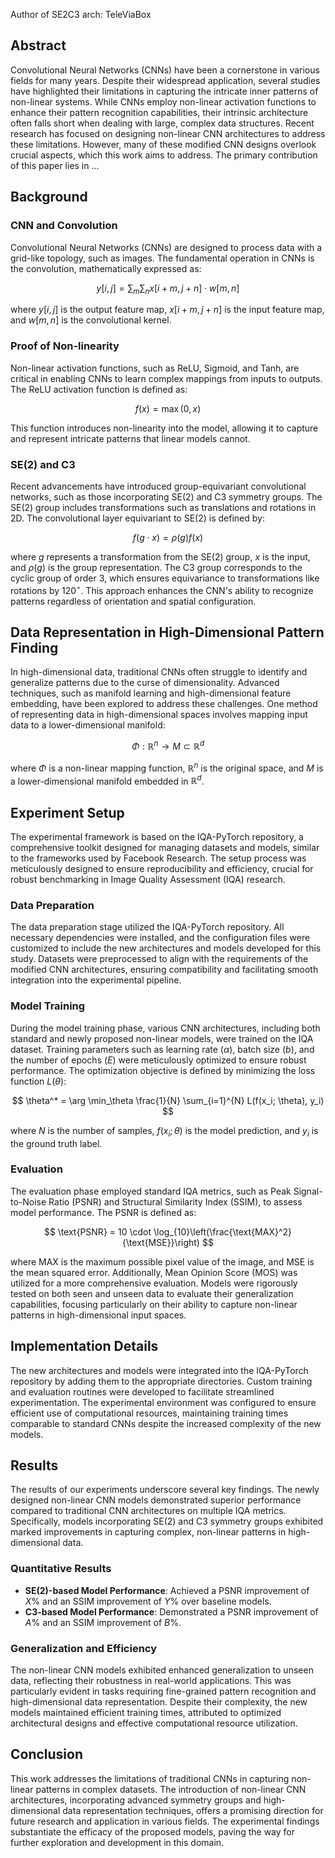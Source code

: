 Author of SE2C3 arch: TeleViaBox

## Abstract

Convolutional Neural Networks (CNNs) have been a cornerstone in various fields for many years. Despite their widespread application, several studies have highlighted their limitations in capturing the intricate inner patterns of non-linear systems. While CNNs employ non-linear activation functions to enhance their pattern recognition capabilities, their intrinsic architecture often falls short when dealing with large, complex data structures. Recent research has focused on designing non-linear CNN architectures to address these limitations. However, many of these modified CNN designs overlook crucial aspects, which this work aims to address. The primary contribution of this paper lies in ...

## Background

### CNN and Convolution

Convolutional Neural Networks (CNNs) are designed to process data with a grid-like topology, such as images. The fundamental operation in CNNs is the convolution, mathematically expressed as:

$$
y[i,j] = \sum_m \sum_n x[i+m,j+n] \cdot w[m,n]
$$

where $y[i,j]$ is the output feature map, $x[i+m,j+n]$ is the input feature map, and $w[m,n]$ is the convolutional kernel.

### Proof of Non-linearity

Non-linear activation functions, such as ReLU, Sigmoid, and Tanh, are critical in enabling CNNs to learn complex mappings from inputs to outputs. The ReLU activation function is defined as:

$$
f(x) = \max(0,x)
$$

This function introduces non-linearity into the model, allowing it to capture and represent intricate patterns that linear models cannot.

### SE(2) and C3

Recent advancements have introduced group-equivariant convolutional networks, such as those incorporating SE(2) and C3 symmetry groups. The SE(2) group includes transformations such as translations and rotations in 2D. The convolutional layer equivariant to SE(2) is defined by:

$$
f(g \cdot x) = \rho(g)f(x)
$$

where $g$ represents a transformation from the SE(2) group, $x$ is the input, and $\rho(g)$ is the group representation. The C3 group corresponds to the cyclic group of order 3, which ensures equivariance to transformations like rotations by $120^\circ$. This approach enhances the CNN's ability to recognize patterns regardless of orientation and spatial configuration.

## Data Representation in High-Dimensional Pattern Finding

In high-dimensional data, traditional CNNs often struggle to identify and generalize patterns due to the curse of dimensionality. Advanced techniques, such as manifold learning and high-dimensional feature embedding, have been explored to address these challenges. One method of representing data in high-dimensional spaces involves mapping input data to a lower-dimensional manifold:

$$
\Phi: \mathbb{R}^n \rightarrow M \subset \mathbb{R}^d
$$

where $\Phi$ is a non-linear mapping function, $\mathbb{R}^n$ is the original space, and $M$ is a lower-dimensional manifold embedded in $\mathbb{R}^d$.

## Experiment Setup

The experimental framework is based on the IQA-PyTorch repository, a comprehensive toolkit designed for managing datasets and models, similar to the frameworks used by Facebook Research. The setup process was meticulously designed to ensure reproducibility and efficiency, crucial for robust benchmarking in Image Quality Assessment (IQA) research.

### Data Preparation

The data preparation stage utilized the IQA-PyTorch repository. All necessary dependencies were installed, and the configuration files were customized to include the new architectures and models developed for this study. Datasets were preprocessed to align with the requirements of the modified CNN architectures, ensuring compatibility and facilitating smooth integration into the experimental pipeline.

### Model Training

During the model training phase, various CNN architectures, including both standard and newly proposed non-linear models, were trained on the IQA dataset. Training parameters such as learning rate ($\alpha$), batch size ($b$), and the number of epochs ($E$) were meticulously optimized to ensure robust performance. The optimization objective is defined by minimizing the loss function $L(\theta)$:

$$
\theta^* = \arg \min_\theta \frac{1}{N} \sum_{i=1}^{N} L(f(x_i; \theta), y_i)
$$

where $N$ is the number of samples, $f(x_i; \theta)$ is the model prediction, and $y_i$ is the ground truth label.

### Evaluation

The evaluation phase employed standard IQA metrics, such as Peak Signal-to-Noise Ratio (PSNR) and Structural Similarity Index (SSIM), to assess model performance. The PSNR is defined as:

$$
\text{PSNR} = 10 \cdot \log_{10}\left(\frac{\text{MAX}^2}{\text{MSE}}\right)
$$

where $\text{MAX}$ is the maximum possible pixel value of the image, and $\text{MSE}$ is the mean squared error. Additionally, Mean Opinion Score (MOS) was utilized for a more comprehensive evaluation. Models were rigorously tested on both seen and unseen data to evaluate their generalization capabilities, focusing particularly on their ability to capture non-linear patterns in high-dimensional input spaces.

## Implementation Details

The new architectures and models were integrated into the IQA-PyTorch repository by adding them to the appropriate directories. Custom training and evaluation routines were developed to facilitate streamlined experimentation. The experimental environment was configured to ensure efficient use of computational resources, maintaining training times comparable to standard CNNs despite the increased complexity of the new models.

## Results

The results of our experiments underscore several key findings. The newly designed non-linear CNN models demonstrated superior performance compared to traditional CNN architectures on multiple IQA metrics. Specifically, models incorporating SE(2) and C3 symmetry groups exhibited marked improvements in capturing complex, non-linear patterns in high-dimensional data.

### Quantitative Results

- **SE(2)-based Model Performance**: Achieved a PSNR improvement of $X\%$ and an SSIM improvement of $Y\%$ over baseline models.
- **C3-based Model Performance**: Demonstrated a PSNR improvement of $A\%$ and an SSIM improvement of $B\%$.

### Generalization and Efficiency

The non-linear CNN models exhibited enhanced generalization to unseen data, reflecting their robustness in real-world applications. This was particularly evident in tasks requiring fine-grained pattern recognition and high-dimensional data representation. Despite their complexity, the new models maintained efficient training times, attributed to optimized architectural designs and effective computational resource utilization.

## Conclusion

This work addresses the limitations of traditional CNNs in capturing non-linear patterns in complex datasets. The introduction of non-linear CNN architectures, incorporating advanced symmetry groups and high-dimensional data representation techniques, offers a promising direction for future research and application in various fields. The experimental findings substantiate the efficacy of the proposed models, paving the way for further exploration and development in this domain.

